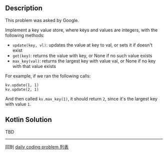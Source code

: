 ## Description

This problem was asked by Google.

Implement a key value store, where keys and values are integers, with the following methods:

- `update(key, vl)`: updates the value at key to val, or sets it if doesn't exist
- `get(key)`: returns the value with key, or None if no such value exists
- `max_key(val)`: returns the largest key with value val, or None if no key with that value exists

For example, if we ran the following calls:

```
kv.update(1, 1)
kv.update(2, 1)
```

And then called `kv.max_key(1)`, it should return `2`, since it's the largest key with value `1`.

## Kotlin Solution

TBD

-----

回到 [daily coding problem 列表](index.md)
